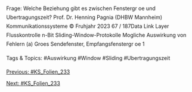 Frage: Welche Beziehung gibt es zwischen Fenstergr oe und Ubertragungszeit?
Prof. Dr. Henning Pagnia (DHBW Mannheim) Kommunikationssysteme © Fruhjahr 2023 67 / 187Data Link Layer Flusskontrolle
n-Bit Sliding-Window-Protokolle
Mogliche Auswirkung von Fehlern
(a) Groes Sendefenster, Empfangsfenstergr oe 1

   Tags & Topics:
   #Auswirkung
   #Window
   #Sliding
   #Ubertragungszeit

[Previous: #KS_Folien_233](KS_Folien_233.md)

[Next: #KS_Folien_233](KS_Folien_233.md)